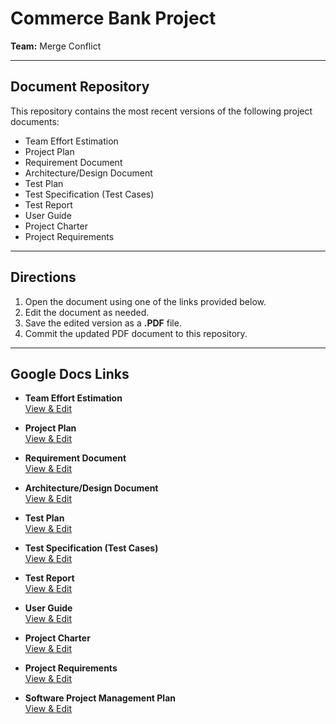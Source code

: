 # Commerce Bank Project

**Team:** Merge Conflict  

---

## Document Repository  

This repository contains the most recent versions of the following project documents:  

- Team Effort Estimation  
- Project Plan  
- Requirement Document  
- Architecture/Design Document  
- Test Plan  
- Test Specification (Test Cases)  
- Test Report  
- User Guide  
- Project Charter  
- Project Requirements  

---

## Directions  

1. Open the document using one of the links provided below.  
2. Edit the document as needed.  
3. Save the edited version as a **.PDF** file.  
4. Commit the updated PDF document to this repository.  

---

## Google Docs Links  

- **Team Effort Estimation**  
  [View & Edit](LINK_GOES_HERE)  

- **Project Plan**  
  [View & Edit](LINK_GOES_HERE)  

- **Requirement Document**  
  [View & Edit](https://docs.google.com/document/d/1gB8zNMhdgJGVSKeaMXHyUX6ga4N3SzyLgPqICZAXapk/edit?usp=sharing)  

- **Architecture/Design Document**  
  [View & Edit](LINK_GOES_HERE)  

- **Test Plan**  
  [View & Edit](https://docs.google.com/document/d/1CSgFPbTA48Q9rKolZFZvY6YwCe87BmZ07HyYqHtt-Pg/edit?usp=sharing)  

- **Test Specification (Test Cases)**  
  [View & Edit](https://docs.google.com/document/d/1b2E77GayKlPo3IJoSWCTQBuhWT2xjOsS4WUhND96dS0/edit?usp=sharing)  

- **Test Report**  
  [View & Edit](https://docs.google.com/document/d/1zFfkapmZDuaDHOkXHGUymFhqO0-PuzjWIWSzQwUq28E/edit?usp=sharing)  

- **User Guide**  
  [View & Edit](LINK_GOES_HERE)  

- **Project Charter**  
  [View & Edit](https://docs.google.com/document/d/1fTvWclyQmEySF6u1BF-Sc73SU77noMziJTwaZnt34VA/edit?usp=sharing)  

- **Project Requirements**  
  [View & Edit](https://docs.google.com/document/d/1xKKq9jHDiRYv8DsWYYxi4ZkkOda5hSGhHQVd8MYB_RU/edit?usp=sharing)  

- **Software Project Management Plan**  
  [View & Edit](https://docs.google.com/document/d/1LicntMGMeo2WqmfiB24535T5JjHVpJt69U7ANNgKGag/edit?usp=sharing)  

